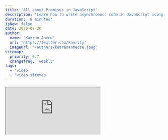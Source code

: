 ```yaml
---
title: 'All about Promises in JavaScript'
description: 'Learn how to write asynchronous code in JavaScript using promises.'
duration: '8 minutes'
isNew: false
date: 2020-07-20
author:
  name: 'Kamran Ahmed'
  url: 'https://twitter.com/kamrify'
  imageUrl: '/authors/kamranahmedse.jpeg'
sitemap:
  priority: 0.7
  changefreq: 'weekly'
tags:
  - 'video'
  - 'video-sitemap'
---
```


<iframe class="w-full aspect-video mb-5" src="https://www.youtube.com/embed/BvrkobaCVVE" title="All about Promises in JavaScript"></iframe>
